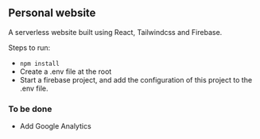 ## Personal website

A serverless website built using React, Tailwindcss and Firebase.

Steps to run:

- `npm install`
- Create a .env file at the root
- Start a firebase project, and add the configuration of this project to the .env file.

### To be done

- Add Google Analytics
